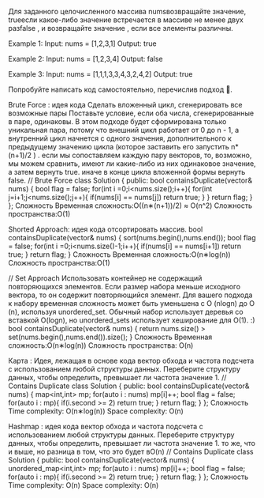 Для заданного целочисленного массива numsвозвращайте значение, trueесли какое-либо значение встречается в массиве не менее двух разfalse , и возвращайте значение , если все элементы различны.

Example 1:
Input: nums = [1,2,3,1]
Output: true

Example 2:
Input: nums = [1,2,3,4]
Output: false

Example 3:
Input: nums = [1,1,1,3,3,4,3,2,4,2]
Output: true


Попробуйте написать код самостоятельно, перечислив подход 🥺.


Brute Force : идея кода
Сделать вложенный цикл, сгенерировать все возможные пары
Поставьте условие, если оба числа, сгенерированные в паре, одинаковы.
В этом подходе будет сформирована только уникальная пара, потому что внешний цикл работает от 0 до n - 1, а внутренний цикл начнется с одного значения, дополнительного к предыдущему значению цикла (которое заставить его запустить n*(n+1)/2 ) . если мы сопоставляем каждую пару векторов, то, возможно, мы можем сравнить, имеют ли какие-либо из них одинаковое значение, а затем вернуть true. иначе в конце цикла вложенной формы вернуть false.
// Brute Force
class Solution {
public:
    bool containsDuplicate(vector<int>& nums) {
        bool flag = false;
        for(int i =0;i<nums.size();i++){
            for(int j=i+1;j<nums.size();j++){
                if(nums[i] == nums[j]) return true;
            }
        }
        return flag;
    }
};
Сложность
Временная сложность:O((n∗(n+1))/2) ≈ O(n^2)
Сложность пространства:О(1)

Shorted Approach: идея кода отсортировать массив.
    bool containsDuplicate(vector<int>& nums) {
        sort(nums.begin(),nums.end());
        bool flag = false;
        for(int i =0;i<nums.size()-1;i++){
            if(nums[i] == nums[i+1]) return true;
        }
        return flag;
    }
Сложность
Временная сложность:O(n∗log(n))
Сложность пространства:O(1)


// Set Approach
Использовать контейнер не содержащий повторяющихся элементов.
Если размер набора меньше исходного вектора, то он содержит повторяющийся элемент.
Для вашего подхода к набору временная сложность может быть уменьшена с O (nlogn) до O (n), используя unordered_set. 
Обычный набор использует деревья со вставкой O(logn), но unordered_sets использует хеширование для O(1). :)
    bool containsDuplicate(vector<int>& nums) {
        return nums.size() > set<int>(nums.begin(),nums.end()).size();
    }
Сложность
Временная сложность:O(n∗log(n))
Сложность пространства: O(n)

Карта : Идея, лежащая в основе кода
вектор обхода и частота подсчета с использованием любой структуры данных.
Переберите структуру данных, чтобы определить, превышает ли частота значение 1.
// Contains Duplicate
  class Solution {
  public:
      bool containsDuplicate(vector<int>& nums) {
          map<int,int> mp;
          for(auto i : nums) mp[i]++;
          bool flag = false;
          for(auto i : mp){
              if(i.second >= 2) return true;
          }
          return flag;
      }
  };
Сложность
Time complexity: O(n∗log(n))
Space complexity: O(n)


Hashmap : идея кода
вектор обхода и частота подсчета с использованием любой структуры данных.
Переберите структуру данных, чтобы определить, превышает ли частота значение 1.
то же, что и выше, но разница в том, что это будет вO(n)
// Contains Duplicate
  class Solution {
  public:
      bool containsDuplicate(vector<int>& nums) {
          unordered_map<int,int> mp;
          for(auto i : nums) mp[i]++;
          bool flag = false;
          for(auto i : mp){
              if(i.second >= 2) return true;
          }
          return flag;
      }
  };
Сложность
Time complexity: O(n)
Space complexity: O(n)